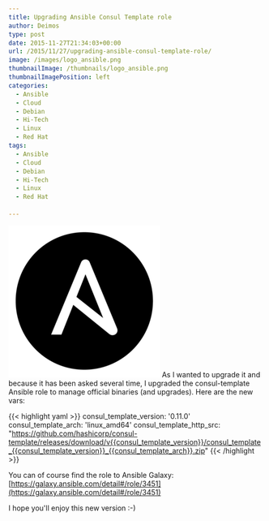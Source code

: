 ```yaml
---
title: Upgrading Ansible Consul Template role
author: Deimos
type: post
date: 2015-11-27T21:34:03+00:00
url: /2015/11/27/upgrading-ansible-consul-template-role/
image: /images/logo_ansible.png
thumbnailImage: /thumbnails/logo_ansible.png
thumbnailImagePosition: left
categories:
  - Ansible
  - Cloud
  - Debian
  - Hi-Tech
  - Linux
  - Red Hat
tags:
  - Ansible
  - Cloud
  - Debian
  - Hi-Tech
  - Linux
  - Red Hat

---
```

![ansible_logo](/images/logo_ansible.png)
As I wanted to upgrade it and because it has been asked several time, I upgraded the consul-template Ansible role to manage official binaries (and upgrades). Here are the new vars:

{{< highlight yaml >}}
consul_template_version: '0.11.0'
consul_template_arch: 'linux_amd64'
consul_template_http_src: "https://github.com/hashicorp/consul-template/releases/download/v{{consul_template_version}}/consul_template_{{consul_template_version}}_{{consul_template_arch}}.zip"
{{< /highlight >}}

You can of course find the role to Ansible Galaxy: [https://galaxy.ansible.com/detail#/role/3451](https://galaxy.ansible.com/detail#/role/3451)

I hope you'll enjoy this new version :-)
